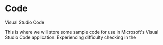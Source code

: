 # Code
Visual Studio Code

This is where we will store some sample code for use in Microsoft's Visual
Studio Code application. Experiencing difficulty checking in the


